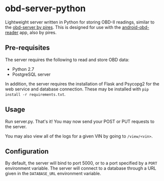 # obd-server-python
Lightweight server written in Python for storing OBD-II readings, similar to the [obd-server by pires](https://github.com/pires/obd-server).  This is designed for use with the [android-obd-reader](https://github.com/pires/android-obd-reader) app, also by pires.

## Pre-requisites
The server requires the following to read and store OBD data:
* Python 2.7
* PostgreSQL server

In addition, the server requires the installation of Flask and Psycopg2 for the web service and database connection.  These may be installed with `pip install -r requirements.txt`.

## Usage
Run server.py.  That's it!  You may now send your POST or PUT requests to the server.

You may also view all of the logs for a given VIN by going to `/view/<vin>`.

## Configuration
By default, the server will bind to port 5000, or to a port specified by a `PORT` environment variable.
The server will connect to a database through a URL given in the `DATABASE_URL` environment variable.
